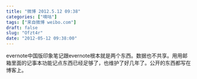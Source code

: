 ```yaml
---
title: "微博 2012.5.12 09:38"
categories: ["嘀咕"]
tags: ["来自微博 weibo.com"]
draft: false
slug: "Ofzt4r"
date: "2012-05-12 09:38:00"
---
```


<p>evernote中国版印象笔记跟evernote根本就是两个东西。数据也不共享。用用邮箱里面的记事本功能记点东西已经足够了，也维护了好几年了。公开的东西都写在博客上。 ​​​​</p>
